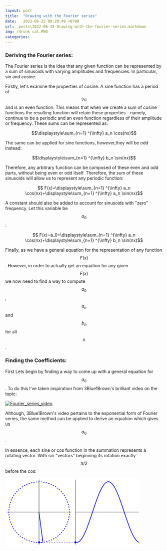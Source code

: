 ```yaml
---
layout: post
title:  "Drawing with the Fourier series"
date:   2022-06-25 09:20:48 +0700
url: _posts\2022-06-25-Drawing-with-the-fourier-series.markdown
img: /drunk cat.PNG
categories:
---
```

### Deriving the Fourier series: 
The Fourier series is the idea that any given function can be represented by a sum of sinusoids with varying amplitudes and frequencies. In particular,  sin and cosine. 

Firstly, let's examine the properties of cosine. A sine function has a period of $$ 2\pi $$ and is an even function. This means that when we create a sum of cosine functions the resulting function will retain these properties - namely, continue to be a periodic and an even function regardless of their amplitude or frequency. These sums can be represented as: 

 $$\displaystyle\sum_{n=1} ^{\infty} a_n \cos(nx)$$
 

The same can be applied for sine functions, however,they will be odd instead: 

 $$\displaystyle\sum_{n=1} ^{\infty} b_n \sin(nx)$$

 Therefore, any arbitrary function can be composed of these even and odd parts, without being even or odd itself. Therefore, the sum of these sinusoids will allow us to represent any periodic function: 

 $$ F(x)=\displaystyle\sum_{n=1} ^{\infty} a_n \cos(nx)+\displaystyle\sum_{n=1} ^{\infty} a_n \sin(nx)$$

 A constant should also be added to account for sinusoids with "zero" frequency. Let this variable be $$a_0$$: 

  $$ F(x)=a_0+\displaystyle\sum_{n=1} ^{\infty} a_n \cos(nx)+\displaystyle\sum_{n=1} ^{\infty} b_n \sin(nx)$$

 Finally, as we have a general equation for the representation of any function $$F(x)$$. However, in order to actually get an equation for any given $$F(x)$$ we now need to find a way to compute $$a_0$$, $$a_n$$ and $$b_n$$ for all $$n$$. 

### Finding the Coefficients: 

 First Lets begin by finding a way to come up with a general equation for $$a_0$$. To do this I've taken inspiration from 3Blue1Brown's brilliant video on the topic: 

<div style="margin: auto;"> <a href="https://www.youtube.com/watch?v=r6sGWTCMz2k" style="margin:auto;"><img src="https://img.youtube.com/vi/r6sGWTCMz2k/0.jpg" alt="Fourier_series_video" style="margin: auto;"/> </a></div>


 Although, 3Blue1Brown's video pertains to the exponential form of Fourier series, the same method can be applied to derive an equation which gives us $$a_0$$. 

 In essence, each sine or cos function in the summation represents a rotating vector. With sin "vectors"  beginning its rotation exactly $$\pi/2$$ before the cos: 

<div style="margin: auto;"> <img src="https://raw.githubusercontent.com/Dinhbaon/Dinhbaon.github.io/gh-pages/_assets/_gifs/1tyC.gif" >   </div> 
